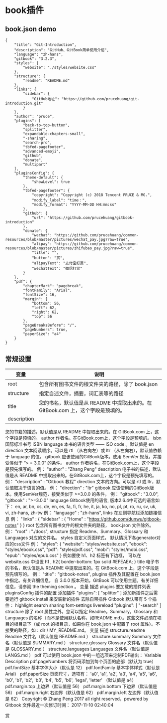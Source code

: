 # book插件

## book.json demo
```
{
    "title": "Git-Introduction",
    "description": "GitHub、GitBook简单使用介绍",
    "language": "zh-hans",
    "gitbook": "3.2.3",
    "styles": {
        "website": "./styles/website.css"
    },
    "structure": {
        "readme": "README.md"
    },
    "links": {
        "sidebar": {
            "GitHub地址": "https://github.com/prucehuang/git-introduction.git" 
        }
    },
    "author": "pruce",
    "plugins": [
        "back-to-top-button",
        "splitter",
        "expandable-chapters-small",
        "-sharing",
        "search-pro",
        "tbfed-pagefooter",
        "advanced-emoji",
        "github",
        "donate",
        "multipart"
    ],
    "pluginsConfig": {
        "theme-default": {
            "showLevel": true
        },
        "tbfed-pagefooter": {
            "copyright": "Copyright (c) 2018 Tencent PRUCE & MG.",
            "modify_label": "time：",
            "modify_format": "YYYY-MM-DD HH:mm:ss"
        },
        "github": {
            "url": "https://github.com/prucehuang/gitbook-introduction"
        },
        "donate": {
            "wechat": "https://github.com/prucehuang/common-resources/blob/master/pictures/wechat_pay.jpg?raw=true",
            "alipay": "https://github.com/prucehuang/common-resources/blob/master/pictures/zhifubao_pay.jpg?raw=true",
            "title": "",
            "button": "赏",
            "alipayText": "支付宝打赏",
            "wechatText": "微信打赏"
        }
    },
    "pdf": {
        "chapterMark": "pagebreak",
        "fontFamily": "Arial",
        "fontSize": 16,
        "margin": {
            "bottom": 56,
            "left": 62,
            "right": 62,
            "top": 56
        },
        "pageBreaksBefore": "/",
        "pageNumbers": true,
        "paperSize": "a4"
    }
}
```
## 常规设置

变量 | 说明
---|---
root | 包含所有图书文件的根文件夹的路径，除了 book.json
structure | 指定自述文件，摘要，词汇表等的路径
title | 您的书名，默认值是从 README 中提取出来的。在 GitBook.com 上，这个字段是预填的。
description | 
您的书籍的描述，默认值是从 README 中提取出来的。在 GitBook.com 上，这个字段是预填的。
author
作者名。在GitBook.com上，这个字段是预填的。
isbn
国际标准书号 ISBN
language
本书的语言类型 —— ISO code 。默认值是 en
direction
文本阅读顺序。可以是 rtl （从右向左）或 ltr （从左向右），默认值依赖于 language 的值。
gitbook
应该使用的GitBook版本。使用 SemVer 规范，并接受类似于 “> = 3.0.0” 的条件。
author
作者姓名，在GitBook.com上，这个字段是预先填写的。
例：
"author" : "Zhang Peng"
description
电子书的描述，默认值是从 README 中提取出来的。在GitBook.com上，这个字段是预先填写的。
例：
"description" : "Gitbook 教程"
direction
文本的方向。可以是 rtl 或 ltr，默认值取决于语言的值。
例：
"direction" : "ltr"
gitbook
应该使用的GitBook版本。使用SemVer规范，接受类似于 >=3.0.0 的条件。
例：
"gitbook" : "3.0.0",
"gitbook" : ">=3.0.0"
language
Gitbook使用的语言, 版本2.6.4中可选的语言如下：
en, ar, bn, cs, de, en, es, fa, fi, fr, he, it, ja, ko, no, pl, pt, ro, ru, sv, uk, vi, zh-hans, zh-tw
例：
"language" : "zh-hans",
links
在左侧导航栏添加链接信息
例：
"links" : {
    "sidebar" : {
        "Home" : "https://github.com/dunwu/gitbook-notes"
    }
}
root
包含所有图书文件的根文件夹的路径， book.json 文件除外。
例：
"root" : "./docs",
structure
指定 Readme、Summary、Glossary 和 Languages 对应的文件名。
styles
自定义页面样式， 默认情况下各generator对应的css文件
例：
"styles": {
    "website": "styles/website.css",
    "ebook": "styles/ebook.css",
    "pdf": "styles/pdf.css",
    "mobi": "styles/mobi.css",
    "epub": "styles/epub.css"
}
例如要使 h1、h2 标签有下边框， 可以在 website.css 中设置
h1 , h2{
    border-bottom: 1px solid #EFEAEA;
}
title
电子书的书名，默认值是从 README 中提取出来的。在 GitBook.com 上，这个字段是预先填写的。
例：
"title" : "gitbook-notes",
plugins
插件及其配置在 book.json 中指定。有关详细信息。
自 3.0.0 版本开始，GitBook 可以使用主题。有关详细信息，请参阅 the theming section 。
变量
描述
plugins
要加载的插件列表
pluginsConfig
插件的配置
添加插件
"plugins": [
    "splitter"
]
添加新插件之后需要运行 gitbook install 来安装新的插件
去除自带插件
Gitbook 默认带有 5 个插件：
highlight
search
sharing
font-settings
livereload
"plugins": [
    "-search"
]
structure
除了 root 属性之外，您可以指定 Readme，Summary，Glossary 和 Languages 的名称（而不是使用默认名称，如README.md）。这些文件必须在项目的根目录下（或 root 的根目录，如果你在 book.json 中配置了 root 属性）。不接受的路径，如：dir / MY_README.md。
变量
描述
structure.readme
Readme 文件名（默认值是 README.md ）
structure.summary
Summary 文件名（默认值是 SUMMARY.md ）
structure.glossary
Glossary 文件名（默认值是 GLOSSARY.md ）
structure.languages
Languages 文件名（默认值是 LANGS.md ）
pdf
可以使用 book.json 中的一组选项来定制PDF输出：
Variable
Description
pdf.pageNumbers
将页码添加到每个页面的底部（默认为 true）
pdf.fontSize
基本字体大小（默认是 12）
pdf.fontFamily
基本字体样式（默认是 Arial）
pdf.paperSize
页面尺寸，选项有： 'a0', 'a1', 'a2', 'a3', 'a4', 'a5', 'a6', 'b0', 'b1', 'b2', 'b3', 'b4', 'b5', 'b6', 'legal', 'letter' （默认值是 a4）
pdf.margin.top
上边界（默认值是 56）
pdf.margin.bottom
下边界（默认值是 56）
pdf.margin.right
右边界（默认值是 62）
pdf.margin.left
左边界（默认值是 62）
Copyright © Zhang Peng 2017 all right reserved，powered by Gitbook
文件最近一次修订时间： 2017-11-10 02:40:04 

赏



